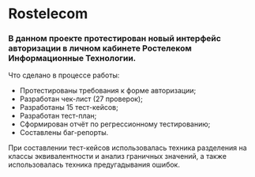 # Rostelecom
### В данном проекте протестирован новый интерфейс авторизации в личном кабинете Ростелеком Информационные Технологии.
Что сделано в процессе работы:
- Протестированы требования к форме авторизации;
- Разработан чек-лист (27 проверок);
- Разработаны 15 тест-кейсов;
- Разработан тест-план;
- Сформирован отчёт по регрессионному тестированию;
- Составлены баг-репорты.

При составлении тест-кейсов использовалась техника разделения на классы эквивалентности и анализ граничных значений, а также использовалась техника предугадывания ошибок.
